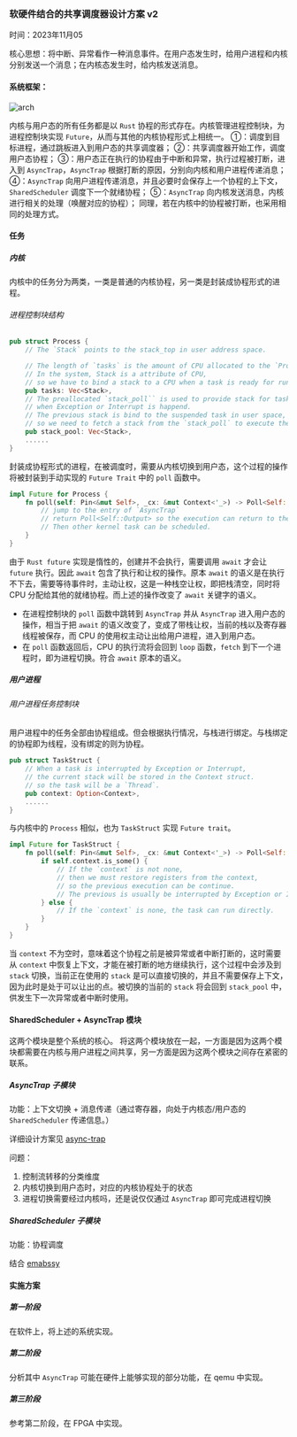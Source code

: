 ### 软硬件结合的共享调度器设计方案  v2 

时间：2023年11月05

核心思想：将中断、异常看作一种消息事件。在用户态发生时，给用户进程和内核分别发送一个消息；在内核态发生时，给内核发送消息。

#### 系统框架：

![arch](./assets/archv2.svg)

内核与用户态的所有任务都是以 `Rust` 协程的形式存在。内核管理进程控制块，为进程控制块实现 `Future`，从而与其他的内核协程形式上相统一。
①：调度到目标进程，通过跳板进入到用户态的共享调度器；
②：共享调度器开始工作，调度用户态协程；
③：用户态正在执行的协程由于中断和异常，执行过程被打断，进入到 `AsyncTrap`，`AsyncTrap` 根据打断的原因，分别向内核和用户进程传递消息；
④：`AsyncTrap` 向用户进程传递消息，并且必要时会保存上一个协程的上下文，`SharedScheduler` 调度下一个就绪协程；
⑤：`AsyncTrap` 向内核发送消息，内核进行相关的处理（唤醒对应的协程）；
同理，若在内核中的协程被打断，也采用相同的处理方式。

#### 任务

##### 内核

内核中的任务分为两类，一类是普通的内核协程，另一类是封装成协程形式的进程。

###### 进程控制块结构

```rust
pub struct Process {
    // The `Stack` points to the stack_top in user address space.

    // The length of `tasks` is the amount of CPU allocated to the `Process`.
    // In the system, Stack is a attribute of CPU, 
    // so we have to bind a stack to a CPU when a task is ready for running.
    pub tasks: Vec<Stack>,
    // The preallocated `stack_poll`` is used to provide stack for task 
    // when Exception or Interrupt is happend.
    // The previous stack is bind to the suspended task in user space,
    // so we need to fetch a stack from the `stack_poll` to execute the next ready task.
    pub stack_pool: Vec<Stack>,
    ......
}
```

封装成协程形式的进程，在被调度时，需要从内核切换到用户态，这个过程的操作将被封装到手动实现的 `Future Trait` 中的 `poll` 函数中。

```rust
impl Future for Process {
    fn poll(self: Pin<&mut Self>, _cx: &mut Context<'_>) -> Poll<Self::Output> {
        // jump to the entry of `AsyncTrap`
        // return Poll<Self::Output> so the execution can return to the `loop` function.
        // Then other kernel task can be scheduled.
    }
}
```

由于 `Rust future` 实现是惰性的，创建并不会执行，需要调用 `await` 才会让 `future` 执行。因此 `await` 包含了执行和让权的操作。原本 `await` 的语义是在执行不下去，需要等待事件时，主动让权，这是一种栈空让权，即把栈清空，同时将 CPU 分配给其他的就绪协程。而上述的操作改变了 `await` 关键字的语义。
- 在进程控制块的 `poll` 函数中跳转到 `AsyncTrap` 并从 `AsyncTrap` 进入用户态的操作，相当于把 `await` 的语义改变了，变成了带栈让权，当前的栈以及寄存器线程被保存，而 CPU 的使用权主动让出给用户进程，进入到用户态。
- 在 `poll` 函数返回后，CPU 的执行流将会回到 `loop` 函数，`fetch` 到下一个进程时，即为进程切换。符合 `await` 原本的语义。

##### 用户进程

###### 用户进程任务控制块

用户进程中的任务全部由协程组成。但会根据执行情况，与栈进行绑定。与栈绑定的协程即为线程，没有绑定的则为协程。

```rust
pub struct TaskStruct {
    // When a task is interrupted by Exception or Interrupt,
    // the current stack will be stored in the Context struct. 
    // so the task will be a `Thread`.
    pub context: Option<Context>,
    ......
}
```

与内核中的 `Process` 相似，也为 `TaskStruct` 实现 `Future trait`。

```rust
impl Future for TaskStruct {
    fn poll(self: Pin<&mut Self>, _cx: &mut Context<'_>) -> Poll<Self::Output> {
        if self.context.is_some() {
            // If the `context` is not none, 
            // then we must restore registers from the context,
            // so the previous execution can be continue. 
            // The previous is usually be interrupted by Exception or Interrupt.
        } else {
            // If the `context` is none, the task can run directly.
        }
    }
}
```

当 `context` 不为空时，意味着这个协程之前是被异常或者中断打断的，这时需要从 `context` 中恢复上下文，才能在被打断的地方继续执行，这个过程中会涉及到 `stack` 切换，当前正在使用的 `stack` 是可以直接切换的，并且不需要保存上下文，因为此时是处于可以让出的点。被切换的当前的 `stack` 将会回到 `stack_pool` 中，供发生下一次异常或者中断时使用。


#### SharedScheduler + AsyncTrap 模块

这两个模块是整个系统的核心。
将这两个模块放在一起，一方面是因为这两个模块都需要在内核与用户进程之间共享，另一方面是因为这两个模块之间存在紧密的联系。

##### AsyncTrap 子模块

功能：上下文切换 + 消息传递（通过寄存器，向处于内核态/用户态的 `SharedScheduler` 传递信息。）

详细设计方案见 [async-trap](./async-trap-design.md)

问题：
1. 控制流转移的分类维度
2. 内核切换到用户态时，对应的内核协程处于的状态
3. 进程切换需要经过内核吗，还是说仅仅通过 `AsyncTrap` 即可完成进程切换

##### SharedScheduler 子模块

功能：协程调度

结合 [emabssy](https://embassy.dev/dev/index.html) 

#### 实施方案

##### 第一阶段

在软件上，将上述的系统实现。

##### 第二阶段

分析其中 `AsyncTrap` 可能在硬件上能够实现的部分功能，在 qemu 中实现。

##### 第三阶段

参考第二阶段，在 FPGA 中实现。


